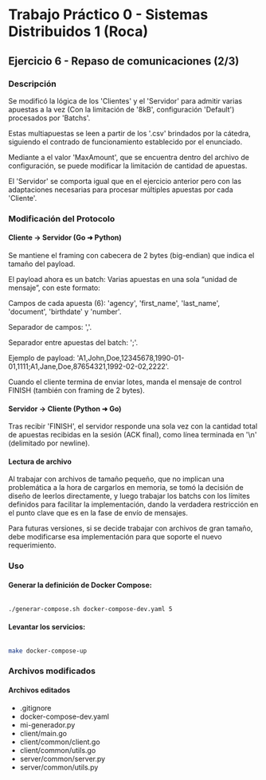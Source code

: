 # Trabajo Práctico 0 - Sistemas Distribuidos 1 (Roca)

## Ejercicio 6 - Repaso de comunicaciones (2/3)

### Descripción

Se modificó la lógica de los 'Clientes' y el 'Servidor' para admitir varias apuestas a la vez (Con la limitación de '8kB', configuración 'Default') procesados por 'Batchs'.

Estas multiapuestas se leen a partir de los '.csv' brindados por la cátedra, siguiendo el contrado de funcionamiento establecido por el enunciado.

Mediante a el valor 'MaxAmount', que se encuentra dentro del archivo de configuración, se puede modificar la limitación de cantidad de apuestas.

El 'Servidor' se comporta igual que en el ejercicio anterior pero con las adaptaciones necesarias para procesar múltiples apuestas por cada 'Cliente'.

### Modificación del Protocolo

#### Cliente → Servidor (Go ➜ Python)

Se mantiene el framing con cabecera de 2 bytes (big-endian) que indica el tamaño del payload.

El payload ahora es un batch: Varias apuestas en una sola “unidad de mensaje”, con este formato:

Campos de cada apuesta (6): 'agency', 'first_name', 'last_name', 'document', 'birthdate' y 'number'.

Separador de campos: ','.

Separador entre apuestas del batch: ';'.

Ejemplo de payload: 'A1,John,Doe,12345678,1990-01-01,1111;A1,Jane,Doe,87654321,1992-02-02,2222'.

Cuando el cliente termina de enviar lotes, manda el mensaje de control FINISH (también con framing de 2 bytes).

#### Servidor → Cliente (Python ➜ Go)

Tras recibir 'FINISH', el servidor responde una sola vez con la cantidad total de apuestas recibidas en la sesión (ACK final), como línea terminada en '\n' (delimitado por newline).

#### Lectura de archivo

Al trabajar con archivos de tamaño pequeño, que no implican una problemática a la hora de cargarlos en memoria, se tomó la decisión de diseño de leerlos directamente, y luego trabajar los batchs con los límites definidos para facilitar la implementación, dando la verdadera restricción en el punto clave que es en la fase de envío de mensajes.

Para futuras versiones, si se decide trabajar con archivos de gran tamaño, debe modificarse esa implementación para que soporte el nuevo requerimiento.

### Uso

#### Generar la definición de Docker Compose:

```bash

./generar-compose.sh docker-compose-dev.yaml 5

```

#### Levantar los servicios:

```bash

make docker-compose-up  

```

### Archivos modificados

#### Archivos editados

- .gitignore
- docker-compose-dev.yaml
- mi-generador.py
- client/main.go
- client/common/client.go
- client/common/utils.go
- server/common/server.py
- server/common/utils.py
